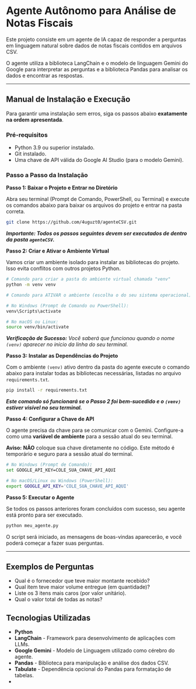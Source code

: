 # Agente Autônomo para Análise de Notas Fiscais

Este projeto consiste em um agente de IA capaz de responder a perguntas em linguagem natural sobre dados de notas fiscais contidos em arquivos CSV.

O agente utiliza a biblioteca LangChain e o modelo de linguagem Gemini do Google para interpretar as perguntas e a biblioteca Pandas para analisar os dados e encontrar as respostas.

---

## Manual de Instalação e Execução

Para garantir uma instalação sem erros, siga os passos abaixo **exatamente na ordem apresentada**.

### Pré-requisitos

- Python 3.9 ou superior instalado.
- Git instalado.
- Uma chave de API válida do Google AI Studio (para o modelo Gemini).

### Passo a Passo da Instalação

**Passo 1: Baixar o Projeto e Entrar no Diretório**

Abra seu terminal (Prompt de Comando, PowerShell, ou Terminal) e execute os comandos abaixo para baixar os arquivos do projeto e entrar na pasta correta.

```bash
git clone https://github.com/4uguzt0/agenteCSV.git
```
***Importante: Todos os passos seguintes devem ser executados de dentro da pasta `agenteCSV`.***

**Passo 2: Criar e Ativar o Ambiente Virtual**

Vamos criar um ambiente isolado para instalar as bibliotecas do projeto. Isso evita conflitos com outros projetos Python.

```bash
# Comando para criar a pasta do ambiente virtual chamada "venv"
python -m venv venv

# Comando para ATIVAR o ambiente (escolha o do seu sistema operacional)

# No Windows (Prompt de Comando ou PowerShell):
venv\Scripts\activate

# No macOS ou Linux:
source venv/bin/activate
```
***Verificação de Sucesso:*** *Você saberá que funcionou quando o nome `(venv)` aparecer no início da linha do seu terminal.*

**Passo 3: Instalar as Dependências do Projeto**

Com o ambiente `(venv)` ativo dentro da pasta do agente execute o comando abaixo para instalar todas as bibliotecas necessárias, listadas no arquivo `requirements.txt`.

```bash
pip install -r requirements.txt
```
***Este comando só funcionará se o Passo 2 foi bem-sucedido e o `(venv)` estiver visível no seu terminal.***

**Passo 4: Configurar a Chave de API**

O agente precisa da chave para se comunicar com o Gemini. Configure-a como uma **variável de ambiente** para a sessão atual do seu terminal.

**Aviso:** **NÃO** coloque sua chave diretamente no código. Este método é temporário e seguro para a sessão atual do terminal.

```bash
# No Windows (Prompt de Comando):
set GOOGLE_API_KEY=COLE_SUA_CHAVE_API_AQUI

# No macOS/Linux ou Windows (PowerShell):
export GOOGLE_API_KEY='COLE_SUA_CHAVE_API_AQUI'
```

**Passo 5: Executar o Agente**

Se todos os passos anteriores foram concluídos com sucesso, seu agente está pronto para ser executado.

```bash
python meu_agente.py
```
O script será iniciado, as mensagens de boas-vindas aparecerão, e você poderá começar a fazer suas perguntas.

---

## Exemplos de Perguntas
- Qual é o fornecedor que teve maior montante recebido?
- Qual item teve maior volume entregue (em quantidade)?
- Liste os 3 itens mais caros (por valor unitário).
- Qual o valor total de todas as notas?

## Tecnologias Utilizadas
- **Python**
- **LangChain** - Framework para desenvolvimento de aplicações com LLMs.
- **Google Gemini** - Modelo de Linguagem utilizado como cérebro do agente.
- **Pandas** - Biblioteca para manipulação e análise dos dados CSV.
- **Tabulate** - Dependência opcional do Pandas para formatação de tabelas.
- 
